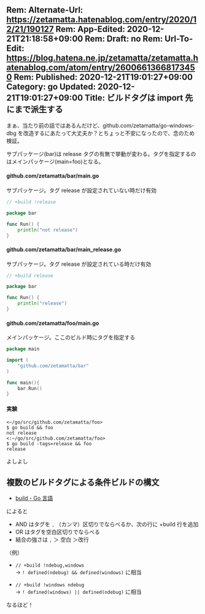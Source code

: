Rem: Alternate-Url: https://zetamatta.hatenablog.com/entry/2020/12/21/190127
Rem: App-Edited: 2020-12-21T21:18:58+09:00
Rem: Draft: no
Rem: Url-To-Edit: https://blog.hatena.ne.jp/zetamatta/zetamatta.hatenablog.com/atom/entry/26006613668173450
Rem: Published: 2020-12-21T19:01:27+09:00
Category: go
Updated: 2020-12-21T19:01:27+09:00
Title:  ビルドタグは import 先にまで派生する
---
まぁ、当たり前の話ではあるんだけど、github.com/zetamatta/go-windows-dbg を改造するにあたって大丈夫か？とちょっと不安になったので、念のため検証。

サブパッケージ(bar)は release タグの有無で挙動が変わる。タグを指定するのはメインパッケージ(main=foo)となる。

#### github.com/zetamatta/bar/main.go

サブパッケージ。タグ release が設定されていない時だけ有効

```go
// +build !release

package bar

func Run() {
	println("not release")
}
```

#### github.com/zetamatta/bar/main_release.go

サブパッケージ。タグ release が設定されている時だけ有効

```go
// +build release

package bar

func Run() {
	println("release")
}
```

#### github.com/zetamatta/foo/main.go

メインパッケージ。ここのビルド時にタグを指定する

```go
package main

import (
	"github.com/zetamatta/bar"
)

func main(){
	bar.Run()
}
```

#### 実験

```
<~/go/src/github.com/zetamatta/foo>
$ go build && foo
not release
<:~/go/src/github.com/zetamatta/foo>
$ go build -tags=release && foo
release
```

よしよし

複数のビルドタグによる条件ビルドの構文
------

* [build - Go 言語](http://xn--go-hh0g6u.com/pkg/go/build/)

によると

* AND はタグを `,` （カンマ）区切りでならべるか、次の行に +build 行を追加
* OR はタグを空白区切りでならべる
* 結合の強さは `,` ＞ 空白 ＞改行

（例）

* `// +build !ndebug,windows`  
→ `! defined(ndebug) && defined(windows)` に相当  

* `// +build !windows ndebug`  
→ `! defined(windows) || defined(ndebug)` に相当

なるほど！